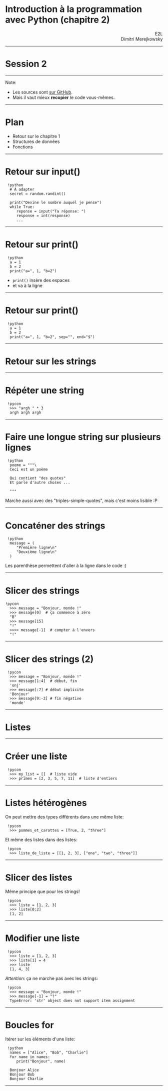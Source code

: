# Introduction à la programmation avec Python (chapitre 2)



<p align="right">
E2L <br />
Dimitri Merejkowsky <br />
</p>

---

# Session 2

---

Note:

* Les sources sont [sur GitHub](https://github.com/E2L/cours-python/tree/master/sources).
* Mais il vaut mieux **recopier** le code vous-mêmes.

----

# Plan

* Retour sur le chapitre 1
* Structures de données
* Fonctions

---

# Retour sur input()

     !python
      # À adapter
      secret = random.randint()

      print("Devine le nombre auquel je pense")
      while True:
         reponse = input("Ta réponse: ")
         response = int(response)
         ...

---


# Retour sur print()


     !python
      a = 1
      b = 2
      print("a=", 1, "b=2")

* `print()` insère des espaces
* et va à la ligne

---

# Retour sur print()

     !python
      a = 1
      b = 2
      print("a=", 1, "b=2", sep="", end="$")

---

# Retour sur les strings

---

# Répéter une string

     !pycon
      >>> "argh " * 3
      argh argh argh
---

# Faire une longue string sur plusieurs lignes


     !python
      poeme = """\
      Ceci est un poème

      Qui contient "des quotes"
      Et parle d'autre choses ...

      """

Marche aussi avec des "triples-simple-quotes", mais c'est moins lisible :P

---

# Concaténer des strings

     !python
      message = (
         "Première ligne\n"
         "Deuxième ligne\n"
      )

Les parenthèse permettent d'aller à la ligne dans le code :)

---

# Slicer des strings

    !pycon
      >>> message = "Bonjour, monde !"
      >>> message[0]  # ça commence à zéro
      "B"
      >>> message[15]
      "!"
      >>>> message[-1]  # compter à l'envers
      "!"

---

# Slicer des strings (2)

     !pycon
      >>> message = "Bonjour, monde !"
      >>> message[1:4]  # début, fin
      'onj'
      >>> message[:7] # début implicite
      'Bonjour'
      >>> message[9:-2] # fin négative
      'monde'

---

# Listes

---

# Créer une liste

     !pycon
      >>> my_list = []  # liste vide
      >>> primes = [2, 3, 5, 7, 11]  # liste d'entiers

---

# Listes hétérogènes

On peut mettre des types différents dans une même liste:

     !pycon
      >>> pommes_et_carottes = [True, 2, "three"]

Et même des listes dans des listes:

     !pycon
      >>> liste_de_liste = [[1, 2, 3], ["one", "two", "three"]]

----

# Slicer des listes

Même principe que pour les strings!

     !pycon
      >>> liste = [1, 2, 3]
      >>> liste[0:2]
      [1, 2]

---

# Modifier une liste

     !pycon
      >>> liste = [1, 2, 3]
      >>> liste[1] = 4
      >>> liste
      [1, 4, 3]


*Attention*: ça ne marche pas avec les strings:

     !pycon
      >>> message = "Bonjour, monde !"
      >>> message[-1] = "?"
      TypeError: 'str' object does not support item assignment

---

# Boucles for

Itérer sur les éléments d'une liste:


     !python
      names = ["Alice", "Bob", "Charlie"]
      for name in names:
         print("Bonjour", name)

      Bonjour Alice
      Bonjour Bob
      Bonjour Charlie

---
